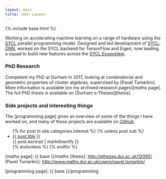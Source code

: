 ```yaml
---
layout: main
title: John Lawson
---
```

{% include base.html %}

Working on accelerating machine learning on a range of hardware using the [SYCL]
parallel programming model. Designed and led development of [SYCL-DNN], worked on
the SYCL backend for TensorFlow and Eigen, now leading a squad to build new
features across the [SYCL Ecosystem].

### PhD Research

Completed my PhD at Durham in 2017, looking at combinatorial and geometric
properties of cluster algebras, supervised by [Pavel Tumarkin].  More
information is available [on my archived research pages][maths page]. The full
PhD thesis is available on [Durham e-Theses][thesis].

### Side projects and interesting things

The [programming page] gives an overview of some of the things I have worked
on, and many of these projects are available on [GitHub].

<ul id="side-projects" class="list-unstyled">
  {% for post in site.categories.interest %}
  {% unless post.sub %}
    <li class="panel panel-info">
      <div class="panel-heading"><a href="{{ base }}{{ post.url }}">{{ post.title }}</a></div>
      <div class="panel-body">{{ post.excerpt | markdownify }}</div>
    </li>
  {% endunless %}
  {% endfor %}
</ul>

[SYCL]: https://www.khronos.org/sycl/
[SYCL-DNN]: https://github.com/codeplaysoftware/SYCL-DNN
[SYCL-BLAS]: https://github.com/codeplaysoftware/SYCL-BLAS
[SYCL Ecosystem]: https://developer.codeplay.com/home/

[maths page]: {{ base }}/maths
[thesis]: http://etheses.dur.ac.uk/12095/
[Pavel Tumarkin]: http://www.maths.dur.ac.uk/users/pavel.tumarkin/

[GitHub]: https://github.com/jwlawson
[programming page]: {{ base }}/programming
